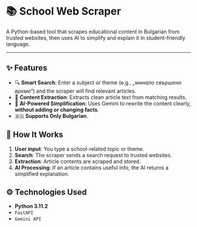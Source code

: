 # 📚 School Web Scraper

A Python-based tool that scrapes educational content in Bulgarian from trusted websites, then uses AI to simplify and explain it in student-friendly language.

---

## ✨ Features

- 🔍 **Smart Search**: Enter a subject or theme (e.g., _„минало свършено време“_) and the scraper will find relevant articles.
- 📄 **Content Extraction**: Extracts clean article text from matching results.
- 🤖 **AI-Powered Simplification**: Uses Gemini to rewrite the content clearly, **without adding or changing facts**.
- 🇧🇬 **Supports Only Bulgarian**.

## 🧠 How It Works

1. **User input**: You type a school-related topic or theme.
2. **Search**: The scraper sends a search request to trusted websites.
3. **Extraction**: Article contents are scraped and stored.
4. **AI Processing**: If an article contains useful info, the AI returns a simplified explanation.

## ⚙️ Technologies Used

- **Python 3.11.2**
- `FastAPI`
- `Gemini API`
